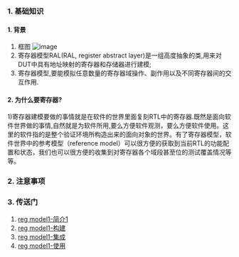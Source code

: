 ### 1. 基础知识
#### 1. 背景
1. 框图
![image](https://github.com/bulaqi/IC-DV.github.io/assets/55919713/25165f5b-2366-4aa8-b5e8-c5de11c05f19)
2. 寄存器模型RAL(RAL, register abstract layer)是一组高度抽象的类,用来对DUT中具有地址映射的寄存器和存储器进行建模;
3. 寄存器模型,要能模拟任意数量的寄存器域操作、副作用以及不同寄存器间的交互作用.

#### 2. 为什么要寄存器?
1)寄存器建模要做的事情就是在软件的世界里面复刻RTL中的寄存器.既然是面向软件世界做的事情,自然就是为软件所用,要么方便软件观测，要么方便软件使用。这里的软件指的是整个验证环境所构造出来的面向对象的世界。有了寄存器模型，软件世界中的参考模型（reference model）可以很方便的获取到当前RTL的功能配置和状态，我们也可以很方便的收集到对寄存器各个域段甚至位的测试覆盖情况等等。


### 2. 注意事项
### 3. 传送门
1. [reg model1-简介1](https://www.cnblogs.com/csjt/category/2102623.html)
2. [reg model1-构建](https://www.cnblogs.com/csjt/category/2102624.html)
3. [reg model1-集成](https://www.cnblogs.com/csjt/category/2102625.html)
4. [reg model1-使用](https://www.cnblogs.com/csjt/category/2102626.html)
